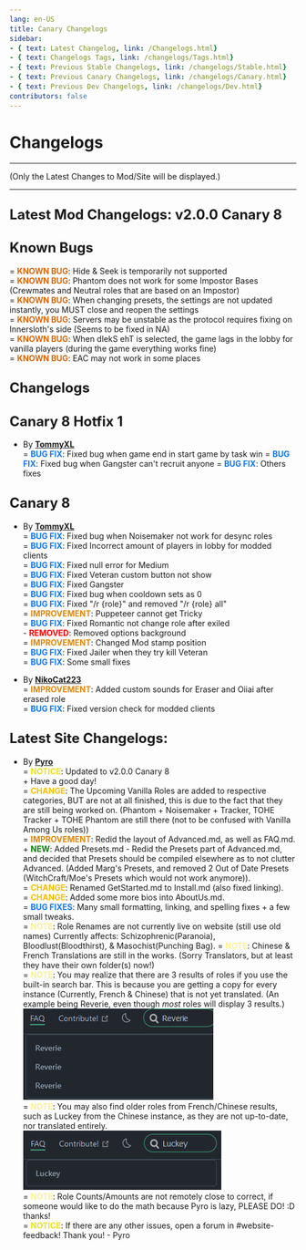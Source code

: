 ```yaml
---
lang: en-US
title: Canary Changelogs
sidebar:
- { text: Latest Changelog, link: /Changelogs.html}
- { text: Changelogs Tags, link: /changelogs/Tags.html}
- { text: Previous Stable Changelogs, link: /changelogs/Stable.html}
- { text: Previous Canary Changelogs, link: /changelogs/Canary.html}
- { text: Previous Dev Changelogs, link: /changelogs/Dev.html}
contributors: false
---
```


# Changelogs
---
(Only the Latest Changes to Mod/Site will be displayed.)

---
## <font size=5em><b>Latest Mod Changelogs: v2.0.0 Canary 8</b></font><br>
## <font size=5em><b>Known Bugs</b></font><br>
= <font color=#de6707><b>KNOWN BUG</b></font>: Hide & Seek is temporarily not supported<br>
= <font color=#de6707><b>KNOWN BUG</b></font>: Phantom does not work for some Impostor Bases (Crewmates and Neutral roles that are based on an Impostor)<br>
= <font color=#de6707><b>KNOWN BUG</b></font>: When changing presets, the settings are not updated instantly, you MUST close and reopen the settings<br>
= <font color=#de6707><b>KNOWN BUG</b></font>: Servers may be unstable as the protocol requires fixing on Innersloth's side (Seems to be fixed in NA)<br>
= <font color=#de6707><b>KNOWN BUG</b></font>: When dlekS ehT is selected, the game lags in the lobby for vanilla players (during the game everything works fine)<br>
= <font color=#de6707><b>KNOWN BUG</b></font>: EAC may not work in some places<br>

## <font size=5em><b>Changelogs</b></font><br>

## <font size=5em><b>Canary 8 Hotfix 1</b></font><br>
* By [**TommyXL**](https://github.com/Tommy-XL)<br>
= <font color=#1376f0><b>BUG FIX</b></font>: Fixed bug when game end in start game by task win
= <font color=#1376f0><b>BUG FIX</b></font>: Fixed bug when Gangster can't recruit anyone
= <font color=#1376f0><b>BUG FIX</b></font>: Others fixes

## <font size=5em><b>Canary 8</b></font><br>
* By [**TommyXL**](https://github.com/Tommy-XL)<br>
= <font color=#1376f0><b>BUG FIX</b></font>: Fixed bug when Noisemaker not work for desync roles<br>
= <font color=#1376f0><b>BUG FIX</b></font>: Fixed Incorrect amount of players in lobby for modded clients<br>
= <font color=#1376f0><b>BUG FIX</b></font>: Fixed null error for Medium<br>
= <font color=#1376f0><b>BUG FIX</b></font>: Fixed Veteran custom button not show<br>
= <font color=#1376f0><b>BUG FIX</b></font>: Fixed Gangster<br>
= <font color=#1376f0><b>BUG FIX</b></font>: Fixed bug when cooldown sets as 0<br>
= <font color=#1376f0><b>BUG FIX</b></font>: Fixed "/r {role}" and removed "/r {role} all"<br>
= <font color=#e08709><b>IMPROVEMENT</b></font>: Puppeteer cannot get Tricky<br>
= <font color=#1376f0><b>BUG FIX</b></font>: Fixed Romantic not change role after exiled<br>
\- <font color=red><b>REMOVED</b></font>: Removed options background<br>
= <font color=#e08709><b>IMPROVEMENT</b></font>: Changed Mod stamp position<br>
= <font color=#1376f0><b>BUG FIX</b></font>: Fixed Jailer when they try kill Veteran<br>
= <font color=#1376f0><b>BUG FIX</b></font>: Some small fixes<br>

* By [**NikoCat223**](https://github.com/NikoCat233)<br>
= <font color=#e08709><b>IMPROVEMENT</b></font>: Added custom sounds for Eraser and Oiiai after erased role<br>
= <font color=#1376f0><b>BUG FIX</b></font>: Fixed version check for modded clients<br>

## <font size=5em><b>Latest Site Changelogs:</b></font><br>
* By [**Pyro**](https://sites.google.com/view/pyro0tv)<br>
= <font color=#ece218><b>NOTICE</b></font>: Updated to v2.0.0 Canary 8<br>
\+ Have a good day!<br>
= <font color=#F6BE00><b>CHANGE</b></font>: The Upcoming Vanilla Roles are added to respective categories, BUT are not at all finished, this is due to the fact that they are still being worked on. (Phantom + Noisemaker + Tracker, TOHE Tracker + TOHE Phantom are still there (not to be confused with Vanilla Among Us roles))<br>
= <font color=#e08709><b>IMPROVEMENT</b></font>: Redid the layout of Advanced.md, as well as FAQ.md.<br>
\+ <font color=green><b>NEW</b></font>: Added Presets.md - Redid the Presets part of Advanced.md, and decided that Presets should be compiled elsewhere as to not clutter Advanced. (Added Marg's Presets, and removed 2 Out of Date Presets (WitchCraft/Moe's Presets which would not work anymore)).<br>
= <font color=#F6BE00><b>CHANGE</b></font>: Renamed GetStarted.md to Install.md (also fixed linking).<br>
= <font color=#F6BE00><b>CHANGE</b></font>: Added some more bios into AboutUs.md.<br>
= <font color=#1376f0><b>BUG FIXES</b></font>: Many small formatting, linking, and spelling fixes + a few small tweaks.<br>
= <font color=#fdf08e><b>NOTE</b></font>: Role Renames are not currently live on website (still use old names) Currently affects: Schizophrenic(Paranoia), Bloodlust(Bloodthirst), & Masochist(Punching Bag).
= <font color=#fdf08e><b>NOTE</b></font>: Chinese & French Translations are still in the works. (Sorry Translators, but at least they have their own folder(s) now!)<br>
= <font color=#fdf08e><b>NOTE</b></font>: You may realize that there are 3 results of roles if you use the built-in search bar. This is because you are getting a copy for every instance (Currently, French & Chinese) that is not yet translated. (An example being Reverie, even though <i>most</i> roles will display 3 results.)<br>
![image](./images/SearchReverie3BUG.png)<br>
= <font color=#fdf08e><b>NOTE</b></font>: You may also find older roles from French/Chinese results, such as Luckey from the Chinese instance, as they are not up-to-date, nor translated entirely.<br>
![image](./images/SearchLuckeyBUG.png)<br>
= <font color=#fdf08e><b>NOTE</b></font>: Role Counts/Amounts are not remotely close to correct, if someone would like to do the math because Pyro is lazy, PLEASE DO! :D thanks!<br>
= <font color=#ece218><b>NOTICE</b></font>: If there are any other issues, open a forum in #website-feedback! Thank you! - Pyro<br>